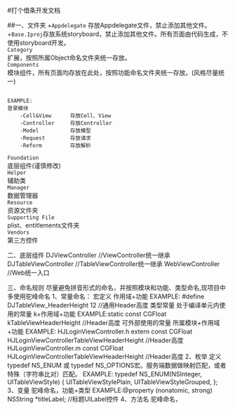 #打个借条开发文档

##一、文件夹
+`Appdelegate` 存放Appdelegate文件，禁止添加其他文件。<br>
+`Base.Iproj`存放系统storyboard，禁止添加其他文件。所有页面由代码生成，不使用storyboard开发。<br>
`Category`<br>
扩展，按照所属Object命名文件夹统一存放。<br>
`Components`<br>
模块组件，所有页面均存放在此处，按照功能命名文件夹统一存放。(风格尽量统一)<br>
<pre><code>
EXAMPLE:
登录模块     
    -Cell&View      存放Cell、View
    -Controller     存放Controller
    -Model          存放模型
    -Request        存放请求
    -Reform         存放解析
</code></pre>
`Foundation`<br>
底层组件(谨慎修改)<br>
`Helper`<br>
辅助类<br>
`Manager`<br>
数据管理器<br>
`Resource`<br>
资源文件夹<br>
`Supporting File`<br>
plist、entitlements文件夹<br>
`Vendors`<br>
第三方控件<br>

二、底层组件
    DJViewController        //ViewController统一继承
    DJTableViewController   //TableViewController统一继承
    WebViewController       //Web统一入口

三、命名规则
    尽量避免拼音形式的命名，并按照模块和功能、类型命名,现项目中多使用驼峰命名
    1、常量命名：
        宏定义  作用域+功能 EXAMPLE: #define DJTableView_HeaderHeight 12   //通用Header高度
        类型常量
            处于编译单元内使用的常量 k+作用域+功能 EXAMPLE:static const CGFloat kTableViewHeaderHeight //Header高度
            可外部使用的常量 所属模块+作用域+功能 EXAMPLE:
                                                HJLoginViewController.h
                                                    extern const CGFloat HJLoginViewControllerTableViewHeaderHeight //Header高度
                                                HJLoginViewController.m
                                                    const CGFloat HJLoginViewControllerTableViewHeaderHeight //Header高度
    2、枚举
        定义typedef NS_ENUM 或 typedef NS_OPTIONS宏。服务端数据做映射匹配，或者特殊（字符串比对）匹配。
        EXAMPLE:
            typedef NS_ENUM(NSInteger, UITableViewStyle) {
                UITableViewStylePlain,
                UITableViewStyleGrouped,
            };
    3、变量
        驼峰命名，功能+类型 EXAMPLE:@property (nonatomic, strong) NSString *titleLabel;  //标题UILabel控件
    4、方法名
        驼峰命名，

